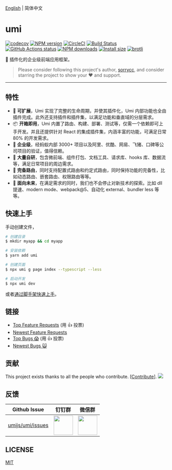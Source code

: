 [English](./README.md) | 简体中文

# umi

[![codecov](https://codecov.io/gh/umijs/umi/branch/master/graph/badge.svg)](https://codecov.io/gh/umijs/umi) [![NPM version](https://img.shields.io/npm/v/umi.svg?style=flat)](https://npmjs.org/package/umi) [![CircleCI](https://circleci.com/gh/umijs/umi/tree/master.svg?style=svg)](https://circleci.com/gh/umijs/umi/tree/master) [![Build Status](https://dev.azure.com/umijs/umi/_apis/build/status/umijs.umi?branchName=master)](https://dev.azure.com/umijs/umi/_build/latest?definitionId=1&branchName=master) [![GitHub Actions status](https://github.com/umijs/umi/workflows/Node%20CI/badge.svg)](https://github.com/umijs/umi) [![NPM downloads](http://img.shields.io/npm/dm/umi.svg?style=flat)](https://npmjs.org/package/umi) [![Install size](https://badgen.net/packagephobia/install/umi)](https://packagephobia.now.sh/result?p=umi) [![brotli](https://badgen.net/bundlephobia/minzip/umi)](https://bundlephobia.com/result?p=umi)

🍙 插件化的企业级前端应用框架。

> Please consider following this project's author, [sorrycc](https://github.com/sorrycc), and consider starring the project to show your ❤️ and support.

---

## 特性

* 🎉 **可扩展**，Umi 实现了完整的生命周期，并使其插件化，Umi 内部功能也全由插件完成。此外还支持插件和插件集，以满足功能和垂直域的分层需求。
* 📦 **开箱即用**，Umi 内置了路由、构建、部署、测试等，仅需一个依赖即可上手开发。并且还提供针对 React 的集成插件集，内涵丰富的功能，可满足日常 80% 的开发需求。
* 🐠 **企业级**，经蚂蚁内部 3000+ 项目以及阿里、优酷、网易、飞猪、口碑等公司项目的验证，值得信赖。
* 🚀 **大量自研**，包含微前端、组件打包、文档工具、请求库、hooks 库、数据流等，满足日常项目的周边需求。
* 🌴 **完备路由**，同时支持配置式路由和约定式路由，同时保持功能的完备性，比如动态路由、嵌套路由、权限路由等等。
* 🚄 **面向未来**，在满足需求的同时，我们也不会停止对新技术的探索。比如 dll 提速、modern mode、webpack@5、自动化 external、bundler less 等等。

## 快速上手

手动创建文件，

```bash
# 创建目录
$ mkdir myapp && cd myapp

# 安装依赖
$ yarn add umi

# 创建页面
$ npx umi g page index --typescript --less

# 启动开发
$ npx umi dev
```

或者[通过脚手架快速上手](https://umijs.org/zh-CN/docs/getting-started)。

## 链接

* [Top Feature Requests](https://github.com/umijs/umi/issues?q=is%3Aissue+is%3Aopen+label%3Atype%28enhancement%29+sort%3Areactions-%2B1-desc+) (用 👍 投票)
* [Newest Feature Requests](https://github.com/umijs/umi/issues?q=is%3Aopen+is%3Aissue+label%3Atype%28enhancement%29)
* [Top Bugs 😱](https://github.com/umijs/umi/issues?q=is%3Aissue+is%3Aopen+label%3Atype%28bug%29+sort%3Areactions-%2B1-desc+) (用 👍 投票)
* [Newest Bugs 🙀](https://github.com/umijs/umi/issues?q=is%3Aopen+is%3Aissue+label%3Atype%28bug%29)

## 贡献

This project exists thanks to all the people who contribute. [[Contribute](CONTRIBUTING.md)]. <a href="https://github.com/umijs/umi/graphs/contributors"><img src="https://opencollective.com/umi/contributors.svg?width=890&button=false" /></a>

## 反馈

| Github Issue | 钉钉群 | 微信群 |
| --- | --- | --- |
| [umijs/umi/issues](https://github.com/umijs/umi/issues) | <img src="https://img.alicdn.com/tfs/TB1WPiWNUY1gK0jSZFCXXcwqXXa-1125-1485.jpg" width="60" /> | <img src="https://img.alicdn.com/imgextra/i4/O1CN01n6OPuW1Rc2fNmUMok_!!6000000002131-0-tps-560-720.jpg" width="60" /> |

## LICENSE

[MIT](https://github.com/umijs/umi/blob/master/LICENSE)
